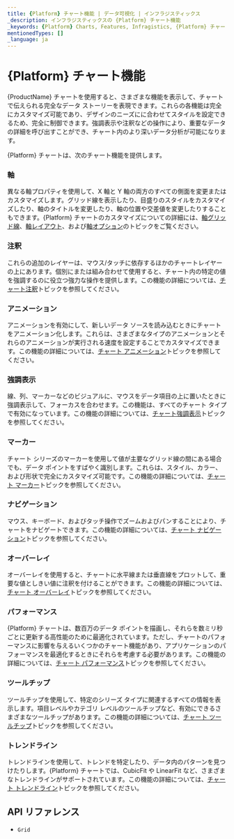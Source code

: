 ```yaml
---
title: {Platform} チャート機能 | データ可視化 | インフラジスティックス
_description: インフラジスティックスの {Platform} チャート機能
_keywords: {Platform} Charts, Features, Infragistics, {Platform} チャート, 機能, インフラジスティックス
mentionedTypes: []
_language: ja
---
```

# {Platform} チャート機能

{ProductName} チャートを使用すると、さまざまな機能を表示して、チャートで伝えられる完全なデータ ストーリーを表現できます。これらの各機能は完全にカスタマイズ可能であり、デザインのニーズにに合わせてスタイルを設定できるため、完全に制御できます。強調表示や注釈などの操作により、重要なデータの詳細を呼び出すことができ、チャート内のより深いデータ分析が可能になります。

{Platform} チャートは、次のチャート機能を提供します。

### 軸

異なる軸プロパティを使用して、X 軸と Y 軸の両方のすべての側面を変更またはカスタマイズします。グリッド線を表示したり、目盛りのスタイルをカスタマイズしたり、軸のタイトルを変更したり、軸の位置や交差値を変更したりすることもできます。{Platform} チャートのカスタマイズについての詳細には、[軸グリッド線](features/chart-axis-gridlines.md)、[軸レイアウト](features/chart-axis-layouts.md)、および[軸オプション](features/chart-axis-options.md)のトピックをご覧ください。

<code-view style="height: 500px"
           data-demos-base-url="{environment:dvDemosBaseUrl}"
           iframe-src="{environment:dvDemosBaseUrl}/charts/data-chart-axis-crossing"
           alt="{Platform} 軸交差軸の例"
           github-src="charts/data-chart/axis-crossing">
</code-view>

<div class="divider--half"></div>

### 注釈

これらの追加のレイヤーは、マウス/タッチに依存するほかのチャートレイヤーの上にあります。個別にまたは組み合わせて使用すると、チャート内の特定の値を強調するのに役立つ強力な操作を提供します。この機能の詳細については、[チャート注釈](features/chart-annotations.md)トピックを参照してください。

<code-view style="height: 500px"
           data-demos-base-url="{environment:dvDemosBaseUrl}"
           iframe-src="{environment:dvDemosBaseUrl}/charts/category-chart-line-chart-with-annotations"
           alt="{Platform} 注釈の例"
           github-src="charts/category-chart/line-chart-with-annotations">
</code-view>

<div class="divider--half"></div>

### アニメーション

アニメーションを有効にして、新しいデータ ソースを読み込むときにチャートをアニメーション化します。これらは、さまざまなタイプのアニメーションとそれらのアニメーションが実行される速度を設定することでカスタマイズできます。この機能の詳細については、[チャート アニメーション](features/chart-animations.md)トピックを参照してください。

<code-view style="height: 500px"
           data-demos-base-url="{environment:dvDemosBaseUrl}"
           iframe-src="{environment:dvDemosBaseUrl}/charts/category-chart-line-chart-with-animations"
           alt="{Platform} 構成オプションの例"
           github-src="charts/category-chart/line-chart-with-animations">
</code-view>

<div class="divider--half"></div>

### 強調表示

線、列、マーカーなどのビジュアルに、マウスをデータ項目の上に置いたときに強調表示して、フォーカスを合わせます。この機能は、すべてのチャート タイプで有効になっています。この機能の詳細については、[チャート強調表示](features/chart-highlighting.md)トピックを参照してください。

<code-view style="height: 500px"
           data-demos-base-url="{environment:dvDemosBaseUrl}"
           iframe-src="{environment:dvDemosBaseUrl}/charts/category-chart-column-chart-with-highlighting"
           alt="{Platform} 強調表示の例"
           github-src="charts/category-chart/column-chart-with-highlighting">
</code-view>

<div class="divider--half"></div>

### マーカー

チャート シリーズのマーカーを使用して値が主要なグリッド線の間にある場合でも、データ ポイントをすばやく識別します。これらは、スタイル、カラー、および形状で完全にカスタマイズ可能です。この機能の詳細については、[チャート マーカー](features/chart-markers.md)トピックを参照してください。

<code-view style="height: 500px"
           data-demos-base-url="{environment:dvDemosBaseUrl}"
           iframe-src="{environment:dvDemosBaseUrl}/charts/category-chart-marker-options"
           alt="{Platform} 構成オプションの例"
           github-src="charts/category-chart/marker-options">
</code-view>

<div class="divider--half"></div>

### ナビゲーション

マウス、キーボード、およびタッチ操作でズームおよびパンすることにより、チャートをナビゲートできます。この機能の詳細については、[チャート ナビゲーション](features/chart-navigation.md)トピックを参照してください。

<code-view style="height: 500px"
           data-demos-base-url="{environment:dvDemosBaseUrl}"
           iframe-src="{environment:dvDemosBaseUrl}/charts/data-chart-chart-navigation"
           alt="{Platform} ナビゲーションの例"
           github-src="charts/data-chart/chart-navigation">
</code-view>

<div class="divider--half"></div>

### オーバーレイ

オーバーレイを使用すると、チャートに水平線または垂直線をプロットして、重要な値としきい値に注釈を付けることができます。この機能の詳細については、[チャート オーバーレイ](features/chart-overlays.md)トピックを参照してください。

<code-view style="height: 600px"
           data-demos-base-url="{environment:dvDemosBaseUrl}"
           iframe-src="{environment:dvDemosBaseUrl}/charts/data-chart-series-value-overlay"
           alt="{Platform} 値オーバーレイの例"
           github-src="charts/data-chart/series-value-overlay">
</code-view>

<div class="divider--half"></div>

### パフォーマンス

{Platform} チャートは、数百万のデータ ポイントを描画し、それらを数ミリ秒ごとに更新する高性能のために最適化されています。ただし、チャートのパフォーマンスに影響を与えるいくつかのチャート機能があり、アプリケーションのパフォーマンスを最適化するときにそれらを考慮する必要があります。この機能の詳細については、[チャート パフォーマンス](features/chart-performance.md)トピックを参照してください。

<code-view style="height: 600px"
           data-demos-base-url="{environment:dvDemosBaseUrl}"
           iframe-src="{environment:dvDemosBaseUrl}/charts/category-chart-high-volume"
           github-src="charts/category-chart/high-volume"
           alt="{Platform} チャート パフォーマンスの例" >
</code-view>

<div class="divider--half"></div>

### ツールチップ

ツールチップを使用して、特定のシリーズ タイプに関連するすべての情報を表示します。項目レベルやカテゴリ レベルのツールチップなど、有効にできるさまざまなツールチップがあります。この機能の詳細については、[チャート ツールチップ](features/chart-tooltips.md)トピックを参照してください。

<code-view style="height: 500px"
           data-demos-base-url="{environment:dvDemosBaseUrl}"
           iframe-src="{environment:dvDemosBaseUrl}/charts/category-chart-column-chart-with-tooltips"
           alt="{Platform} ツールチップ タイプの例"
           github-src="charts/category-chart/column-chart-with-tooltips">
</code-view>

<div class="divider--half"></div>

### トレンドライン

トレンドラインを使用して、トレンドを特定したり、データ内のパターンを見つけたりします。{Platform} チャートでは、CubicFit や LinearFit など、さまざまなトレンドラインがサポートされています。この機能の詳細については、[チャート トレンドライン](features/chart-trendlines.md)トピックを参照してください。

<code-view style="height: 500px"
           data-demos-base-url="{environment:dvDemosBaseUrl}"
           iframe-src="{environment:dvDemosBaseUrl}/charts/financial-chart-trendlines"
           alt="{Platform} トレンドラインの例"
           github-src="charts/financial-chart/trendlines">
</code-view>

<div class="divider--half"></div>

## API リファレンス

 - `Grid`